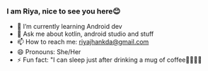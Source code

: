 ### I am Riya, nice to see you here😊

- 🌱 I’m currently learning Android dev
- 💬 Ask me about kotlin, android studio and stuff
- 📫 How to reach me: riyajhankda@gmail.com
- 😄 Pronouns: She/Her
- ⚡ Fun fact: "I can sleep just after drinking a mug of coffee🤷‍♀️🤦‍♀️

